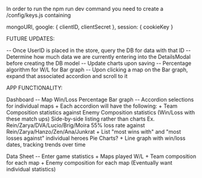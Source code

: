 In order to run the npm run dev command you need to create a /config/keys.js containing 

  mongoURI,
  google: {
     clientID,
     clientSecret
  },
  session: {
     cookieKey
  }

FUTURE UPDATES:

  -- Once UserID is placed in the store, query the DB for data with that ID
  -- Determine how much data we are currently entering into the DetailsModal before creating the DB model
  -- Update charts upon saving
  -- Percentage algorithm for W/L for Bar graph
  -- Upon clicking a map on the Bar graph, expand that associated accordion and scroll to it

APP FUNCTIONALITY:

  Dashboard
  -- Map Win/Loss Percentage 
      Bar graph
  -- Accordion selections for individual maps
    + Each accordion will have the following:
    + Team Composition statistics against Enemy Composition statistics (Win/Loss with these match ups)
      Side-by-side listing rather than charts
      Ex. Rein/Zarya/DVA/Lucio/Brig/Moira 55% loss rate against Rein/Zarya/Hanzo/Zen/Ana/Junkrat
    + List "most wins with" and "most losses against" individual heroes 
      Pie Charts?
    + Line graph with win/loss dates, tracking trends over time

  Data Sheet
  -- Enter game statistics
      + Maps played W/L
      + Team composition for each map
      + Enemy composition for each map
      (Eventually want individual statistics)